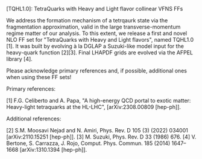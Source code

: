 [TQHL1.0]: TetraQuarks with Heavy and Light flavor collinear VFNS FFs

We address the formation mechanism of a tetrqaurk state via the fragmentation approximation, valid in the large transverse-momentum regime matter of our analysis. To this extent, we release a first and novel NLO FF set for "TetraQuarks
with Heavy and Light flavors", named TQHL1.0 [1]. It was built by evolving à la DGLAP a Suzuki-like model input for the heavy-quark function [2][3]. Final LHAPDF grids are evolved via the AFPEL library [4].

Please acknowledge primary references and, if possible, additional ones when using these FF sets!


Primary references:

[1] F.G. Celiberto and A. Papa, "A high-energy QCD portal to exotic matter: Heavy-light tetraquarks at the HL-LHC", [arXiv:2308.00809 [hep-ph]].


Additional references:

[2] S.M. Moosavi Nejad and N. Amiri, Phys. Rev. D 105 (3) (2022) 034001 [arXiv:2110.15251 [hep-ph]].
[3] M. Suzuki, Phys. Rev. D 33 (1986) 676.
[4] V. Bertone, S. Carrazza, J. Rojo, Comput. Phys. Commun. 185 (2014) 1647–1668 [arXiv:1310.1394 [hep-ph]].
